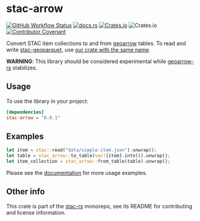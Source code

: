 # stac-arrow

[![GitHub Workflow Status](https://img.shields.io/github/actions/workflow/status/stac-utils/stac-rs/ci.yml?branch=main&style=for-the-badge)](https://github.com/stac-utils/stac-rs/actions/workflows/ci.yml)
[![docs.rs](https://img.shields.io/docsrs/stac-arrow?style=for-the-badge)](https://docs.rs/stac-arrow/latest/stac_arrow/)
[![Crates.io](https://img.shields.io/crates/v/stac-arrow?style=for-the-badge)](https://crates.io/crates/stac-arrow)
![Crates.io](https://img.shields.io/crates/l/stac-arrow?style=for-the-badge)
[![Contributor Covenant](https://img.shields.io/badge/Contributor%20Covenant-2.1-4baaaa.svg?style=for-the-badge)](./CODE_OF_CONDUCT)

Convert STAC item collections to and from [geoarrow](https://github.com/geoarrow/geoarrow-rs/) tables.
To read and write [stac-geoparquet](https://github.com/stac-utils/stac-geoparquet), use [our crate with the same name](../stac-geoparquet/).

**WARNING**: This library should be considered experimental while [geoarrow-rs](https://github.com/geoarrow/geoarrow-rs/) stabilizes.

## Usage

To use the library in your project:

```toml
[dependencies]
stac-arrow = "0.0.1"
```

## Examples

```rust
let item = stac::read("data/simple-item.json").unwrap();
let table = stac_arrow::to_table(vec![item].into()).unwrap();
let item_collection = stac_arrow::from_table(table).unwrap();
```

Please see the [documentation](https://docs.rs/stac-arrow) for more usage examples.

## Other info

This crate is part of the [stac-rs](https://github.com/stac-utils/stac-rs) monorepo, see its README for contributing and license information.
